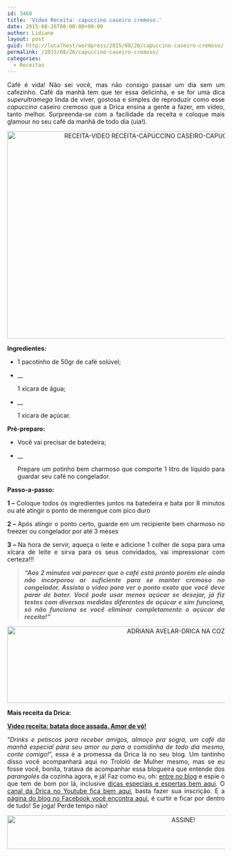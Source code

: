 ```yaml
---
id: 3468
title: 'Video Receita: capuccino caseiro cremoso.'
date: 2015-08-26T00:00:00+00:00
author: Lidiane
layout: post
guid: http://localhost/wordpress/2015/08/26/capuccino-caseiro-cremoso/
permalink: /2015/08/26/capuccino-caseiro-cremoso/
categories:
  - Receitas
---
```

<p align="justify">
  Café é vida! Não sei você, mas não consigo passar um dia sem um cafezinho. Café da manhã tem que ter essa delicinha, e se for uma dica <em>superultramega</em> linda de viver, gostosa e simples de reproduzir como esse <em>capuccino</em> caseiro cremoso que a Drica ensina a gente a fazer, em vídeo, tanto melhor. Surpreenda-se com a facilidade da receita e coloque mais glamour no seu café da manhã de todo dia (uia!).
</p>

<p align="center">
  <a href="http://www.trololodemulher.com.br/blog/wp-content/uploads/2015/08/RECEITA-VIDEO-RECEITA-CAPUCCINO-CASEIRO-CAPUCCINO-CASEIRO-CREMOSO.jpg"><img class="alignnone size-full wp-image-11337" src="http://www.trololodemulher.com.br/blog/wp-content/uploads/2015/08/RECEITA-VIDEO-RECEITA-CAPUCCINO-CASEIRO-CAPUCCINO-CASEIRO-CREMOSO.jpg" alt="RECEITA-VIDEO RECEITA-CAPUCCINO CASEIRO-CAPUCCINO CASEIRO CREMOSO" width="800" height="480" /></a>
</p>

<p align="justify">
  <strong>Ingredientes:</strong>
</p>

  * <p align="justify">
      1 pacotinho de 50gr de café solúvel;
    </p>

  * __ <p align="justify">
      1 xícara de água;
    </p>

  * __ <p align="justify">
      1 xícara de açúcar.
    </p>

<p align="justify">
  <strong>Pré-preparo:</strong>
</p>

  * <p align="justify">
      Você vai precisar de batedeira;
    </p>

  * __ <p align="justify">
      Prepare um potinho bem charmoso que comporte 1 litro de líquido para guardar seu café no congelador.
    </p>

<p align="justify">
  <strong>Passo-a-passo:</strong>
</p>

<p align="justify">
  <strong>1 – </strong>Coloque todos os ingredientes juntos na batedeira e bata por 8 minutos ou até atingir o ponto de merengue com pico duro
</p>

<p align="justify">
  <strong>2 – </strong>Após atingir o ponto certo, guarde em um recipiente bem charmoso no freezer ou congelador por até 3 meses
</p>

<p align="justify">
  <strong>3 – </strong>Na hora de servir, aqueça o leite e adicione 1 colher de sopa para uma xícara de leite e sirva para os seus convidados, vai impressionar com certeza!!!
</p>

> <p align="justify">
>   <strong><em>“Aos 2 minutos vai parecer que o café está pronto porém ele ainda não incorporou ar suficiente para se manter cremoso no congelador. Assista o vídeo para ver o ponto exato que você deve parar de bater. Você pode usar menos açúcar se desejar, já fiz testes com diversas medidas diferentes de açúcar e sim funciona, só não funciona se você eliminar completamente o açúcar da receita!”</em></strong>
> </p>

<p align="center">
</p>

<p align="center">
  <a href="http://www.trololodemulher.com.br/blog/wp-content/uploads/2015/08/ADRIANA-AVELAR-DRICA-NA-COZINHA.jpg"><img class="alignnone size-full wp-image-11291" src="http://www.trololodemulher.com.br/blog/wp-content/uploads/2015/08/ADRIANA-AVELAR-DRICA-NA-COZINHA.jpg" alt="ADRIANA AVELAR-DRICA NA COZINHA" width="800" height="177" /></a>
</p>

<p align="justify">
  <strong>Mais receita da Drica:</strong>
</p>

<p align="justify">
  <strong><a href="http://www.trololodemulher.com.br/2015/08/12/video-receita-batata-doce-assada/" target="_blank">Video receita: batata doce assada. Amor de vó!</a></strong>
</p>

<p align="justify">
  <p align="justify">
    “<em>Drinks e petiscos para receber amigos, almoço pra sogra, um café da manhã especial para seu amor ou para a comidinha de todo dia mesmo, conte comigo!</em>”, essa é a promessa da Drica lá no seu blog. Um tantinho disso você acompanhará aqui no Trololó de Mulher mesmo, mas se eu fosse você, bonita, tratava de acompanhar essa blogueira que entende dos <em>parangolés</em> da cozinha agora, e já! Faz como eu, oh: <a href="http://www.dricanacozinha.com.br/" target="_blank">entre no blog</a> e espie o que tem de bom por lá, inclusive <a href="http://www.dricanacozinha.com.br/dicas/" target="_blank">dicas especiais e espertas bem aqui</a>. O <a href="https://www.youtube.com/channel/UC1mIECRirlkQIq0aqAsOk_A" target="_blank">canal da Drica no Youtube fica bem aqui</a>, basta fazer sua inscrição. E a <a href="https://www.facebook.com/dricanacozinha/timeline" target="_blank">página do blog no Facebook você encontra aqui</a>, é curtir e ficar por dentro de tudo! Se joga! Perde tempo não!
  </p>
  
  <p align="center">
    <a href="http://feedburner.google.com/fb/a/mailverify?uri=blogBichaFemea&loc=en_US" target="_blank"><img class="alignnone size-full wp-image-10439" src="http://www.trololodemulher.com.br/blog/wp-content/uploads/2014/09/ASSINE.png" alt="ASSINE!" width="800" height="78" /></a>
  </p>
  
  <p align="justify">